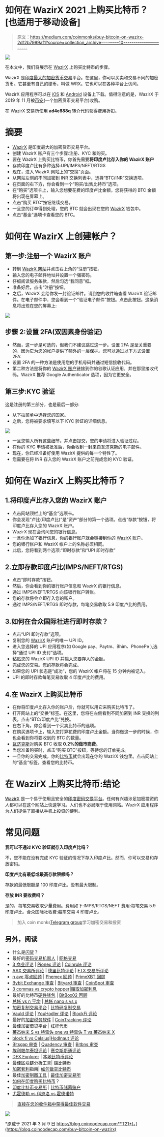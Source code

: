 # 如何在 WazirX 2021 上购买比特币？[也适用于移动设备]

> 原文：<https://medium.com/coinmonks/buy-bitcoin-on-wazirx-2d12b7989af1?source=collection_archive---------10----------------------->

![](img/5ec0809b9993d18a92d65dbb7681bb44.png)

在本文中，我们将展示在 [WazirX](https://blog.coincodecap.com/go/wazirx) 上购买比特币的步骤。

WazirX 是[印度最大的加密货币交易](https://blog.coincodecap.com/bitcoin-exchange-in-india)平台。在这里，你可以买卖和交易不同的加密货币。它甚至有自己的硬币，叫做 WRX。它也可以在各种平台上访问。

WazirX 应用程序可以在 [iOS](https://itunes.apple.com/in/app/wazirx/id1349082789?mt=8) 和 [Android](https://play.google.com/store/apps/details?id=com.wrx.wazirx&referrer=utm_source%3DWazirX%2520Desktop%26utm_medium%Hero%2520Image%26utm_term%3DDownload%2520App) 设备上下载。值得注意的是，WazirX 于 2019 年 11 月被[币安](https://blog.coincodecap.com/go/binance)(一个加密货币交易平台)收购。

在 WazirX 交易所使用 **ad4e888q** 转介代码获得费用折扣。

# 摘要

*   [WazirX](https://blog.coincodecap.com/go/wazirx) 是印度最大的加密货币交易平台。
*   创建 WazirX 账户有三个步骤:注册、KYC 和购买。
*   要在 WazirX 上购买比特币，你首先需要**将印度卢比存入你的 WazirX 账户**
*   存款印度卢比有多种选择:UPI/IMPS/NEFT/RTGS
*   现在，进入 WazirX 网站上的“交换”页面。
*   从网站左侧的不同加密到 INR 交换列表中，选择“BTC/INR”交换选项。
*   在页面的右下方，你会看到一个“购买/出售比特币”选项。
*   在“购买”选项卡上，输入您想要花费的印度卢比金额，您将获得的 BTC 金额将出现在屏幕上。
*   点击“购买 BTC”按钮继续交易。
*   一旦您的订单得到处理，您的 BTC 就会出现在您的 [WazirX](https://blog.coincodecap.com/go/wazirx) 钱包中。
*   点击“基金”选项卡查看您的 BTC。

# 如何在 WazirX 上创建帐户？

## 第一步:注册一个 WazirX 账户

*   转到 [WazirX 网站](https://blog.coincodecap.com/go/wazirx)并点击右上角的“注册”按钮。
*   输入您的电子邮件地址并设置一个强密码。
*   仔细阅读服务条款，然后勾选“我同意”框。
*   准备好后，点击“注册”按钮。
*   之后，WazirX 会给你发一封验证邮件。请到您的收件箱查看 WazirX 验证邮件。在电子邮件中，您会看到一个“验证电子邮件”按钮。点击此按钮。这条消息将出现在您的屏幕上:

![](img/d44575a6425ef65eb50108e9a78975a1.png)

## 步骤 2:设置 2FA(双因素身份验证)

*   然而，这一步是可选的，但我们不建议跳过这一步。设置 2FA 是至关重要的，因为它为您的帐户提供了额外的一层保护。您可以通过以下方式设置 2FA:
*   设置 2FA 的一种方法是使用您的手机号码并通过短信接收代码。
*   第二种方法是将你的 [WazirX 账户](https://blog.coincodecap.com/go/wazirx)链接到你的谷歌认证应用，并在那里接收代码。WazirX 推荐 Google Authenticator 选项，因为它更安全。

## 第三步:KYC 验证

这是注册的第三部分，也是最后一部分:

*   从下拉菜单中选择您的国家。
*   之后，您将被要求填写以下 KYC 验证的详细信息。

![](img/04f4d6c18329698478a0f5abf82c0324.png)

*   一旦您输入所有这些细节，并点击提交，您的申请将进入验证过程。
*   在你的 KYC 申请被批准后，你会收到一封来自[瓦济克斯](https://blog.coincodecap.com/go/wazirx)的电子邮件。
*   现在，你已经准备好使用 WazirX 提供的每一个特性了。
*   您需要在将 INR 存入您的 WazirX 账户之前完成您的 KYC 验证。

# 如何在 WazirX 上购买比特币？

## 1.将印度卢比存入您的 WazirX 账户

*   点击网站顶栏上的“基金”选项卡。
*   你会发现“卢比(印度卢比)”是“资产”部分的第一个选项。点击“存款”按钮，将印度卢比存入您的 WazirX 账户。
*   WazirX 现在会询问您的银行信息。
*   一旦你添加了银行信息，你的银行账户就会链接到你的 [WazirX 账户](https://blog.coincodecap.com/go/wazirx)。
*   您的银行帐户和 WazirX 帐户上的名称必须相同。
*   此后，您将看到两个选项:“即时存款”和“UPI 即时存款”

## 2.立即存款印度卢比(IMPS/NEFT/RTGS)

*   点击“即时存款”按钮。
*   然后，你会看到你的银行账户信息和 WazirX 的银行信息。
*   通过 IMPS/NEFT/RTGS 向该银行账户转账。
*   您的存款将会立即存入您的账户。
*   通过 IMPS/NEFT/RTGS 即时存款，每笔交易收取 5.9 印度卢比的费用。

## 3.如何在合众国际社进行即时存款？

*   点击“UPI 即时存款”选项。
*   复制您的 [WazirX](https://blog.coincodecap.com/go/wazirx) 账户的唯一 UPI ID。
*   进入您选择的 UPI 应用程序(如 Google pay、Paytm、Bhim、PhonePe ),选择“通过 UPI ID 支付”选项。
*   粘贴您的 WazirX UPI ID 并输入您要存入的金额。
*   完成您的交易。您的存款将会完成。
*   如果您的 UPI 状态是“成功”，您的 WazirX 帐户将在 15 分钟内被记入。
*   UPI 的即时存款每笔交易收取 4 印度卢比的费用。

## 4.在 WazirX 上购买比特币

*   在你将印度卢比存入你的账户后，你就可以用它来购买比特币了。
*   打开网站上的“交换”标签。在这里，您将在左侧看到不同加密到 INR 交换的列表。点击“BTC/印度卢比”兑换。
*   在右下角，你会看到一个买卖比特币的选项。
*   在购买选项卡上，输入您打算花费的印度卢比金额。当你做这一步的时候，你也会看到你将要收到的 BTC 的数量。
*   [瓦济克斯](https://blog.coincodecap.com/go/wazirx)对购买 BTC 收取 **0.2%的做市商费**。
*   当您准备购买时，点击“购买 BTC”按钮，等待您的订单完成。
*   一旦你的交易完成，你的[比特币](https://blog.coincodecap.com/a-candid-explanation-of-bitcoin)就会出现在你的 WazirX 钱包里。点击网站上的“基金”标签，查看您的比特币。

# 在 WazirX 上购买比特币:结论

[WazirX](https://blog.coincodecap.com/go/wazirx) 是一个易于使用且安全的[印度密码交换平台](https://blog.coincodecap.com/bitcoin-exchange-in-india)。任何有兴趣涉足加密投资的人都可以在这个网站上快速学习。人们也不必局限于使用网站。WazirX 应用程序为人们提供了直接从手机上投资的便利。

# 常见问题

**我可以不通过 KYC 验证就存入印度卢比吗？**

不，您不能在没有完成 KYC 验证的情况下存入印度卢比。然而，你可以交易和存放密码。

**印度卢比有最低或最高存款限额吗？**

存款的最低限额是 100 印度卢比。没有最大限制。

**存放 INR 要收费吗？**

是的，每笔交易收取少量费用。费用如下:IMPS/RTGS/NEFT 费用:每笔交易 5.9 印度卢比。合众国际社收费:每笔交易 4 印度卢比。

> 加入 coin monks[Telegram group](https://t.me/joinchat/EPmjKpNYwRMsBI4p)学习加密交易和投资

## 另外，阅读

*   什么是[闪贷](https://blog.coincodecap.com/what-are-flash-loans-on-ethereum)？
*   最好的[密码交易机器人](/coinmonks/crypto-trading-bot-c2ffce8acb2a) | [网格交易](https://blog.coincodecap.com/grid-trading)
*   [3 商业评论](/coinmonks/3commas-review-an-excellent-crypto-trading-bot-2020-1313a58bec92) | [Pionex 评论](/coinmonks/pionex-review-exchange-with-crypto-trading-bot-1e459d0191ea) | [Coinrule 评论](https://blog.coincodecap.com/coinrule-review-a-perfect-trading-bot)
*   [AAX 交易所评论](/coinmonks/aax-exchange-review-2021-67c5ea09330c) | [德里比特评论](/coinmonks/deribit-review-options-fees-apis-and-testnet-2ca16c4bbdb2) | [FTX 交易所评论](/coinmonks/ftx-crypto-exchange-review-53664ac1198f)
*   [n ave 零点回顾](/coinmonks/ngrave-zero-review-c465cf8307fc) | [Phemex 回顾](/coinmonks/phemex-review-4cfba0b49e28) | [PrimeXBT 回顾](/coinmonks/primexbt-review-88e0815be858)
*   [Bybit Exchange 审查](/coinmonks/bybit-exchange-review-dbd570019b71) | [Bityard 审查](https://blog.coincodecap.com/bityard-reivew) | [CoinSpot 审查](https://blog.coincodecap.com/coinspot-review)
*   [3 commas vs crypto hopper](/coinmonks/3commas-vs-pionex-vs-cryptohopper-best-crypto-bot-6a98d2baa203)|[赚取加密利息](/coinmonks/earn-crypto-interest-b10b810fdda3)
*   最好的比特币[硬件钱包](/coinmonks/the-best-cryptocurrency-hardware-wallets-of-2020-e28b1c124069?source=friends_link&sk=324dd9ff8556ab578d71e7ad7658ad7c) | [BitBox02 回顾](/coinmonks/bitbox02-review-your-swiss-bitcoin-hardware-wallet-c36c88fff29)
*   [总帐 vs n 平均](https://blog.coincodecap.com/ngrave-vs-ledger) | [总帐 nano s vs x](https://blog.coincodecap.com/ledger-nano-s-vs-x)
*   [加密复制交易平台](/coinmonks/top-10-crypto-copy-trading-platforms-for-beginners-d0c37c7d698c) | [比特码复制交易](https://blog.coincodecap.com/bityard-copy-trading)
*   [Vauld 评论](https://blog.coincodecap.com/vauld-review) | [YouHodler 评论](/coinmonks/youhodler-4-easy-ways-to-make-money-98969b9689f2) | [BlockFi 评论](/coinmonks/blockfi-review-53096053c097)
*   最好的[加密税务软件](/coinmonks/best-crypto-tax-tool-for-my-money-72d4b430816b) | [CoinTracking 评论](/coinmonks/cointracking-review-a-reliable-cryptocurrency-tax-software-5114e3eb5737)
*   最佳[加密借贷平台](/coinmonks/top-5-crypto-lending-platforms-in-2020-that-you-need-to-know-a1b675cec3fa) | [杠杆代币](/coinmonks/leveraged-token-3f5257808b22)
*   [莱杰纳米 S vs 特雷佐 one vs 特雷佐 T vs 莱杰纳米 X](https://blog.coincodecap.com/ledger-nano-s-vs-trezor-one-ledger-nano-x-trezor-t)
*   [block fi vs Celsius](/coinmonks/blockfi-vs-celsius-vs-hodlnaut-8a1cc8c26630)|[Hodlnaut 评论](https://blog.coincodecap.com/hodlnaut-review)
*   [Bitsgap 审查](https://blog.coincodecap.com/bitsgap-review) | [Quadency 审查](/coinmonks/quadency-review-a-crypto-trading-automation-platform-3068eaa374e1) | [Bitbns 审查](https://blog.coincodecap.com/bitbns-review)
*   [埃利帕尔泰坦评论](/coinmonks/ellipal-titan-review-85e9071dd029) | [赛克斯斯通评论](https://blog.coincodecap.com/secux-stone-hardware-wallet-review)
*   [DEX Explorer](https://explorer.bitquery.io/ethereum/dex) | [本地比特币评论](https://blog.coincodecap.com/localbitcoins-review)
*   最佳[区块链分析](https://bitquery.io/blog/best-blockchain-analysis-tools-and-software)工具| [赚比特币](https://blog.coincodecap.com/earn-bitcoin)
*   [加密套利](/coinmonks/crypto-arbitrage-guide-how-to-make-money-as-a-beginner-62bfe5c868f6)指南| [如何做空比特币](https://blog.coincodecap.com/short-bitcoin)
*   最佳[加密制图工具](/coinmonks/what-are-the-best-charting-platforms-for-cryptocurrency-trading-85aade584d80) | [最佳加密交易所](/coinmonks/crypto-exchange-dd2f9d6f3769)
*   [如何在印度购买比特币](https://blog.coincodecap.com/buy-bitcoin-app-india)？
*   [印度比特币交易所](/coinmonks/bitcoin-exchange-in-india-7f1fe79715c9) | [比特币储蓄账户](https://blog.coincodecap.com/bitcoin-savings-account)
*   [尤霍德勒 vs 科恩洛 vs 霍德诺特](https://blog.coincodecap.com/youhodler-coinloan-hodlnaut)

> [直接在您的收件箱中获得最佳软件交易](/coinmonks/newsletters/coinmonks)

[![](img/160ce73bd06d46c2250251e7d5969f9d.png)](https://medium.com/coinmonks/newsletters/coinmonks)

*原载于 2021 年 3 月 9 日 https://blog.coincodecap.com**T21*[。](https://blog.coincodecap.com/buy-bitcoin-on-wazirx)